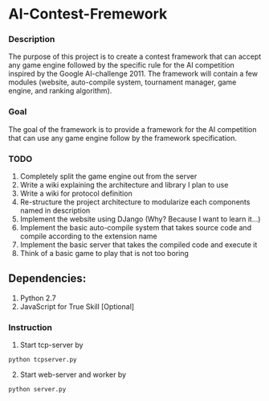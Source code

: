 AI-Contest-Fremework
====================

### Description
The purpose of this project is to create a contest framework that can accept any game engine followed by the specific rule for the AI competition inspired by the Google AI-challenge 2011. The framework will contain a few modules (website, auto-compile system, tournament manager, game engine, and ranking algorithm).

### Goal
The goal of the framework is to provide a framework for the AI competition that can use any game engine follow by the framework specification.

### TODO
1. Completely split the game engine out from the server
2. Write a wiki explaining the architecture and library I plan to use  
3. Write a wiki for protocol definition  
4. Re-structure the project architecture to modularize each components named in description  
5. Implement the website using DJango (Why? Because I want to learn it...)  
6. Implement the basic auto-compile system that takes source code and compile according to the extension name  
7. Implement the basic server that takes the compiled code and execute it  
8. Think of a basic game to play that is not too boring  

## Dependencies:
1. Python 2.7
2. JavaScript for True Skill [Optional]

### Instruction

1. Start tcp-server by
```
python tcpserver.py
```
2. Start web-server and worker by
```
python server.py
```
